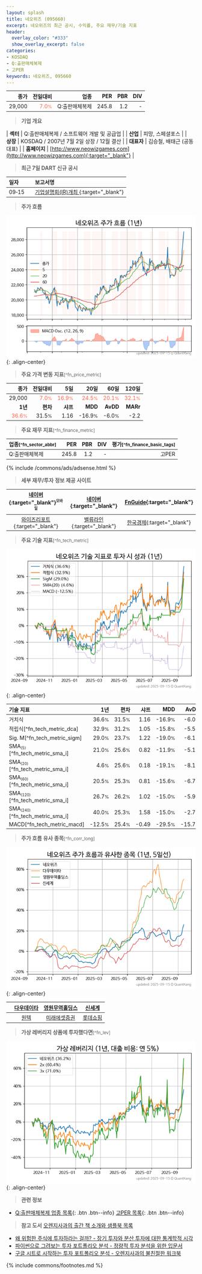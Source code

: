```yaml
---
layout: splash
title: 네오위즈 (095660)
excerpt: 네오위즈의 최근 공시, 수익률, 주요 재무/기술 지표
header:
  overlay_color: "#333"
  show_overlay_excerpt: false
categories:
- KOSDAQ
- Q:출판매체복제
- 고PER
keywords: 네오위즈, 095660
---
```


| **종가** | **전일대비** | **업종** | **PER** | **PBR** | **DIV** |
| -------: | -----------: | -------: | ------: | ------: | ------: |
| 29,000 | <span style="color: tomato">7.0<small>%</small></span> | Q:출판매체복제 | 245.8 | 1.2 | - |

<!-- more -->


> **기업 개요**<a id="company"></a>

| <span style="white-space:nowrap;">**섹터**</span> | Q:출판매체복제 / 소프트웨어 개발 및 공급업 |
| <span style="white-space:nowrap;">**산업**</span> | 피망, 스페셜포스 |
| <span style="white-space:nowrap;">**상장**</span> | KOSDAQ / 2007년 7월 2일 상장 / 12월 결산 |
| <span style="white-space:nowrap;">**대표자**</span> | 김승철, 배태근 (공동대표) |
| <span style="white-space:nowrap;">**홈페이지**</span> | [http://www.neowizgames.com](http://www.neowizgames.com){:target="_blank"} |


> **최근 7일 DART 신규 공시**<a id="dart"></a>

| **일자** |      | **보고서명** |
| :------- | :--- | :----------- |
| 09&#x2011;15 | | [기업설명회(IR)개최              ](https://dart.fss.or.kr/dsaf001/main.do?rcpNo=20250915900426){:target="_blank"} |


> **주가 흐름**<a id="price"></a>

![095660](/stock/images/095660.png){: .align-center}


> **주요 가격 변동 지표**<small>[^fn_price_metric]</small>

| **종가** | **전일대비** | **5일** | **20일** | **60일** | **120일** |
| -------: | -----------: | ------: | -------: | -------: | --------: |
| 29,000 | <span style="color: tomato">7.0<small>%</small></span> | <span style="color: tomato">16.9<small>%</small></span> | <span style="color: tomato">24.5<small>%</small></span> | <span style="color: tomato">20.1<small>%</small></span> | <span style="color: tomato">32.1<small>%</small></span> |
| **1년** | **편차** | **샤프** | **MDD** | **AvDD** | **MARr** |
| <span style="color: tomato">36.6<small>%</small></span> | 31.5<small>%</small> | 1.16 | -16.9<small>%</small> | -6.0<small>%</small> | -2.2 |


> **주요 재무 지표**<small>[^fn_finance_metric]</small>

| **업종**<small>[^fn_sector_abbr]</small> | **PER** | **PBR** | **DIV** | **평가**<small>[^fn_finance_basic_tags]</small> |
| :--------------------------------------- | ------: | ------: | ------: | ----------------------------------------------: |
| Q:출판매체복제 | 245.8 | 1.2 | - | 고PER |



{% include /commons/ads/adsense.html %}

> **세부 재무/투자 정보 제공 사이트**

| [네이버](https://m.stock.naver.com/domestic/stock/095660/finance/summary){:target="_blank"}<sup><small>모바일</small></sup> | [네이버](https://finance.naver.com/item/coinfo.naver?code=095660){:target="_blank"} | [FnGuide](https://comp.fnguide.com/SVO2/ASP/SVD_Invest.asp?gicode=A095660&MenuYn=Y){:target="_blank"} |
| :---: | :---: | :---: |
| [와이즈리포트](https://comp.wisereport.co.kr/company/c1040001.aspx?cmp_cd=095660){:target="_blank"} | [밸류라인](https://www.valueline.co.kr/finance/summary/095660){:target="_blank"} | [한국경제](https://markets.hankyung.com/stock/095660/financial-summary){:target="_blank"} |


> **주요 기술 지표**<small>[^fn_tech_metric]</small>


![095660](/stock/images/095660_tech.png){: .align-center}

| **기술 지표** | **1년** | **편차** | **샤프** | **MDD** | **AvDD** |
| :------------ | ------: | -----------: | -------: | ------: | -------: |
| 거치식 | 36.6<small>%</small> | 31.5<small>%</small> | 1.16 | -16.9<small>%</small> | -6.0<small>%</small> |
| 적립식[^fn_tech_metric_dca] | 32.9<small>%</small> | 31.2<small>%</small> | 1.05 | -15.8<small>%</small> | -5.5<small>%</small> |
| Sig. M[^fn_tech_metric_sigm] | 29.0<small>%</small> | 23.7<small>%</small> | 1.22 | -19.0<small>%</small> | -6.1<small>%</small> |
| SMA<small><sub>(5)</sub></small>[^fn_tech_metric_sma_i] | 21.0<small>%</small> | 25.6<small>%</small> | 0.82 | -11.9<small>%</small> | -5.1<small>%</small> |
| SMA<small><sub>(20)</sub></small>[^fn_tech_metric_sma_i] | 4.6<small>%</small> | 25.6<small>%</small> | 0.18 | -19.1<small>%</small> | -8.1<small>%</small> |
| SMA<small><sub>(60)</sub></small>[^fn_tech_metric_sma_i] | 20.5<small>%</small> | 25.3<small>%</small> | 0.81 | -15.6<small>%</small> | -6.7<small>%</small> |
| SMA<small><sub>(120)</sub></small>[^fn_tech_metric_sma_i] | 26.7<small>%</small> | 26.2<small>%</small> | 1.02 | -15.0<small>%</small> | -5.9<small>%</small> |
| SMA<small><sub>(240)</sub></small>[^fn_tech_metric_sma_i] | 40.0<small>%</small> | 25.3<small>%</small> | 1.58 | -15.0<small>%</small> | -2.7<small>%</small> |
| MACD[^fn_tech_metric_macd] | -12.5<small>%</small> | 25.4<small>%</small> | -0.49 | -29.5<small>%</small> | -15.7<small>%</small> |


> **주가 흐름 유사 종목**<a id="corr"></a><small>[^fn_corr_long]</small>

![095660](/stock/images/095660_corr.png){: .align-center}

|       | [다우데이타](/032190/) | [영원무역홀딩스](/009970/) | [신세계](/004170/) |
| :---: | :------------------------------------: | :------------------------------------: | :------------------------------------: |
|       | [원텍](/336570/) | [미래에셋증권](/006800/) | [롯데쇼핑](/023530/) |


> **가상 레버리지 상품에 투자했다면**<a id="2x"></a><small>[^fn_lev]</small>

![095660](/stock/images/095660_2x.png){: .align-center}


> **관련 정보**

- [Q:출판매체복제 업종 목록](/stats/sector/kosdaq_업종_출판매체복제_종목/){: .btn .btn--info} [고PER 목록](/fn/fn_high_per/){: .btn .btn--info}

> **참고 도서** [오렌지사과의 출간 책 소개와 샘플북 목록](https://kongdori.tistory.com/691)

- [왜 위험한 주식에 투자하라는 걸까? - 장기 투자와 분산 투자에 대한 통계학적 시각](https://kongdori.tistory.com/421)
- [파이썬으로 그려보는 투자 포트폴리오 분석  - 정량적 투자 분석을 위한 입문서](https://kongdori.tistory.com/643)
- [구글 시트로 시작하는 투자 포트폴리오 분석 - 오렌지사과의 불친절한 워크북](https://kongdori.tistory.com/449)


{% include commons/footnotes.md %}